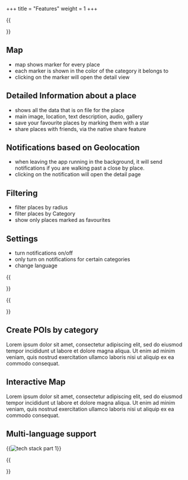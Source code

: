 +++
title = "Features"
weight = 1
+++

{{<section title="App">}}

## Map

-   map shows marker for every place
-   each marker is shown in the color of the category it belongs to
-   clicking on the marker will open the detail view

## Detailed Information about a place

-   shows all the data that is on file for the place
-   main image, location, text description, audio, gallery
-   save your favourite places by marking them with a star
-   share places with friends, via the native share feature

## Notifications based on Geolocation

-   when leaving the app running in the background, it will send notifications if you are walking past a close by place.
-   clicking on the notification will open the detail page

## Filtering

-   filter places by radius
-   filter places by Category
-   show only places marked as favourites

## Settings

-   turn notifications on/off
-   only turn on notifications for certain categories
-   change language

{{</section>}}

{{<section title="Editor">}}

## Create POIs by category

Lorem ipsum dolor sit amet, consectetur adipiscing elit, sed do eiusmod tempor incididunt ut labore et dolore magna aliqua. Ut enim ad minim veniam, quis nostrud exercitation ullamco laboris nisi ut aliquip ex ea commodo consequat.

## Interactive Map

Lorem ipsum dolor sit amet, consectetur adipiscing elit, sed do eiusmod tempor incididunt ut labore et dolore magna aliqua. Ut enim ad minim veniam, quis nostrud exercitation ullamco laboris nisi ut aliquip ex ea commodo consequat.

## Multi-language support

{{<image src="techstackcom.png" alt="tech stack part 1" caption="communication & design tech stack">}}

{{</section>}}
